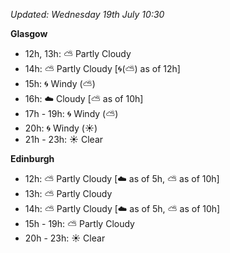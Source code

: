 *Updated: Wednesday 19th July 10:30*

**Glasgow**

* 12h, 13h: :partly_sunny: Partly Cloudy
* 14h: :partly_sunny: Partly Cloudy [:cyclone:(:partly_sunny:) as of 12h]
* 15h: :cyclone: Windy (:partly_sunny:)
* 16h: :cloud: Cloudy [:partly_sunny: as of 10h]
* 17h - 19h: :cyclone: Windy (:partly_sunny:)
* 20h: :cyclone: Windy (:sunny:)
* 21h - 23h: :sunny: Clear

**Edinburgh**

* 12h: :partly_sunny: Partly Cloudy [:cloud: as of 5h, :partly_sunny: as of 10h]
* 13h: :partly_sunny: Partly Cloudy
* 14h: :partly_sunny: Partly Cloudy [:cloud: as of 5h, :partly_sunny: as of 10h]
* 15h - 19h: :partly_sunny: Partly Cloudy
* 20h - 23h: :sunny: Clear
